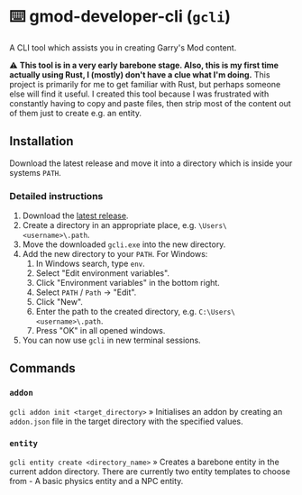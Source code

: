 # ⌨️ gmod-developer-cli (`gcli`)

A CLI tool which assists you in creating Garry's Mod content.

⚠️ **This tool is in a very early barebone stage. Also, this is my first time actually using Rust, I (mostly) don't have a clue what I'm doing.** This project is primarily for me to get familiar with Rust, but perhaps someone else will find it useful. I created this tool because I was frustrated with constantly having to copy and paste files, then strip most of the content out of them just to create e.g. an entity.

## Installation

Download the latest release and move it into a directory which is inside your systems `PATH`.

### Detailed instructions
1. Download the [latest release](https://github.com/luca1197/gmod-developer-cli/releases/latest).
2. Create a directory in an appropriate place, e.g. `\Users\<username>\.path`.
3. Move the downloaded `gcli.exe` into the new directory.
4. Add the new directory to your `PATH`. For Windows:
   1. In Windows search, type `env`.
   2. Select "Edit environment variables".
   3. Click "Environment variables" in the bottom right.
   4. Select `PATH` / `Path` → "Edit".
   5. Click "New".
   6. Enter the path to the created directory, e.g. `C:\Users\<username>\.path`.
   7. Press "OK" in all opened windows.
5. You can now use `gcli` in new terminal sessions.

## Commands

### `addon`
`gcli addon init <target_directory>` » Initialises an addon by creating an `addon.json` file in the target directory with the specified values.

### `entity`
`gcli entity create <directory_name>` » Creates a barebone entity in the current addon directory. There are currently two entity templates to choose from - A basic physics entity and a NPC entity.